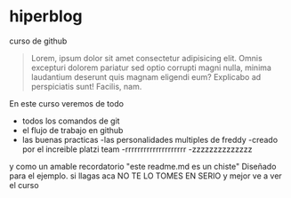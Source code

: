 # hiperblog
curso de github
>Lorem, ipsum dolor sit amet consectetur adipisicing elit. 
                    Omnis excepturi dolorem pariatur sed optio corrupti magni nulla, 
                    minima laudantium deserunt 
                    quis magnam eligendi eum? Explicabo ad perspiciatis sunt! Facilis,
                     nam.

En este curso veremos de todo 
- todos los comandos de git
- el flujo de trabajo en github
- las buenas practicas
-las personalidades multiples de freddy
-creado por el increible platzi team
-rrrrrrrrrrrrrrrrrrrr
-zzzzzzzzzzzzzz

y como un amable recordatorio "este readme.md es un chiste" Diseñado para el ejemplo. si llagas aca NO TE LO TOMES EN SERIO y mejor ve a ver el curso 